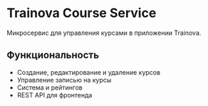 # Trainova Course Service

Микросервис для управления курсами в приложении Trainova.

## Функциональность

- Создание, редактирование и удаление курсов
- Управление записью на курсы
- Система  и рейтингов
- REST API для фронтенда
